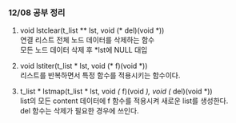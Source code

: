 ### 12/08 공부 정리   
1. void lstclear(t_list ** lst, void (* del)(void *))   
    연결 리스트 전체 노드 데이터를 삭제하는 함수   
    모든 노드 데이터 삭제 후 *lst에 NULL 대입   

2. void lstiter(t_list * lst, void (* f)(void *))   
    리스트를 반복하면서 특정 함수를 적용시키는 함수이다.   

3. t_list * lstmap(t_list * lst, void *(* f)(void *), void (* del)(void *))   
    list의 모든 content 데이터에  f 함수를 적용시켜 새로운 list를 생성한다.   
    del 함수는 삭제가 필요한 경우에 쓰인다.   
